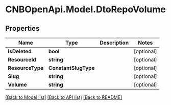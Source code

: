 # CNBOpenApi.Model.DtoRepoVolume

## Properties

Name | Type | Description | Notes
------------ | ------------- | ------------- | -------------
**IsDeleted** | **bool** |  | [optional] 
**ResourceId** | **string** |  | [optional] 
**ResourceType** | **ConstantSlugType** |  | [optional] 
**Slug** | **string** |  | [optional] 
**Volume** | **string** |  | [optional] 

[[Back to Model list]](../../README.md#documentation-for-models) [[Back to API list]](../../README.md#documentation-for-api-endpoints) [[Back to README]](../../README.md)

